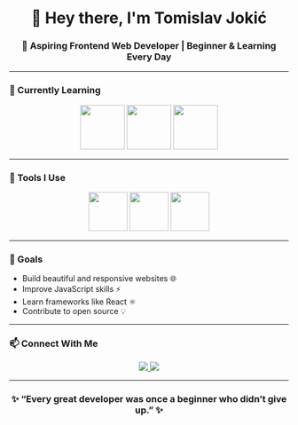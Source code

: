 <h1 align="center">👋 Hey there, I'm Tomislav Jokić</h1>

<h3 align="center">🚀 Aspiring Frontend Web Developer | Beginner & Learning Every Day</h3>

---

### 🧠 Currently Learning

<p align="center">
  <img src="https://cdn.jsdelivr.net/gh/devicons/devicon/icons/html5/html5-original-wordmark.svg" width="80" height="80" />
  <img src="https://cdn.jsdelivr.net/gh/devicons/devicon/icons/css3/css3-original-wordmark.svg" width="80" height="80" />
  <img src="https://cdn.jsdelivr.net/gh/devicons/devicon/icons/javascript/javascript-original.svg" width="80" height="80" />
</p>

---

### 🧰 Tools I Use

<p align="center">
  <img src="https://cdn.jsdelivr.net/gh/devicons/devicon/icons/vscode/vscode-original.svg" width="70" height="70" />
   <img src="https://cdn.simpleicons.org/github/FFFFFF" width="70" height="70" />
  <img src="https://cdn.jsdelivr.net/gh/devicons/devicon/icons/chrome/chrome-original.svg" width="70" height="70" />
</p>

---

### 🎯 Goals
- Build beautiful and responsive websites 🌐  
- Improve JavaScript skills ⚡  
- Learn frameworks like React ⚛️  
- Contribute to open source 💡  

---

### 📫 Connect With Me

<p align="center">
  <a href="https://github.com/yourusername">
    <img src="https://img.shields.io/badge/GitHub-333?style=for-the-badge&logo=github&logoColor=white" />
  </a>
  <a href="https://linkedin.com/in/yourprofile">
    <img src="https://img.shields.io/badge/LinkedIn-0077B5?style=for-the-badge&logo=linkedin&logoColor=white" />
  </a>
</p>

---

<h3 align="center">✨ “Every great developer was once a beginner who didn’t give up.” ✨</h3>
